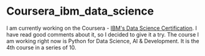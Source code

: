 # Coursera_ibm_data_science
I am currently working on the Coursera - [IBM's Data Science Certification](https://www.coursera.org/professional-certificates/ibm-data-science). I have read good comments about it, so I decided to give it a try.
The course I am working right now is Python for Data Science, AI & Development. It is the 4th course in a series of 10.

